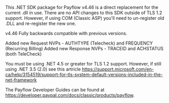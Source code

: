 This .NET SDK package for Payflow v4.46 is a direct replacement for the current .dll in use.  There are no API changes to this
SDK outside of TLS 1.2 support.  However, if using COM (Classic ASP) you'll need to un-register old .DLL and re-register the new one.

v4.46
Fully backwards compatible with previous versions.

Added new Request NVPs - AUTHTYPE (Telecheck) and FREQUENCY (Recurring Billing)
Added new Response NVPs - TRACEID and ACHSTATUS (both TeleCheck)

You must be using .NET 4.5 or greater for TLS 1.2 support. However, if still using .NET 3.5 (2.0) see this artricle https://support.microsoft.com/en-ca/help/3154519/support-for-tls-system-default-versions-included-in-the-net-framework

The Payflow Developer Guides can be found at https://developer.paypal.com/docs/classic/products/payflow.
